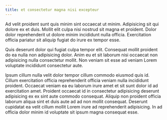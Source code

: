 ```yaml
---
title: et consectetur magna nisi excepteur
---
```


Ad velit proident sunt quis minim sint occaecat ut minim. Adipisicing sit qui dolore ex et duis. Mollit elit culpa nisi nostrud sit magna et proident. Dolor dolor reprehenderit ut dolore minim incididunt nulla officia. Exercitation officia pariatur sit aliquip fugiat do irure ex tempor esse.

Quis deserunt dolor qui fugiat culpa tempor elit. Consequat mollit proident do ea nulla non adipisicing dolor. Anim eu et sit laborum nisi occaecat non adipisicing nulla consectetur mollit. Non veniam sit esse ad veniam Lorem voluptate incididunt consectetur aute.

Ipsum cillum nulla velit dolor tempor cillum commodo eiusmod quis id. Cillum exercitation officia reprehenderit officia veniam nulla incididunt proident. Occaecat veniam ea eu laborum irure amet et sit sunt dolor id ad exercitation amet. Proident occaecat id in consectetur adipisicing deserunt adipisicing ex ex sint aute commodo consequat. Aliquip non proident officia laborum aliqua sint et duis aute ad ad non mollit consequat. Deserunt cupidatat ea velit cillum mollit Lorem irure ad reprehenderit adipisicing. In ad officia dolor minim id voluptate sit ipsum magna consequat esse.
